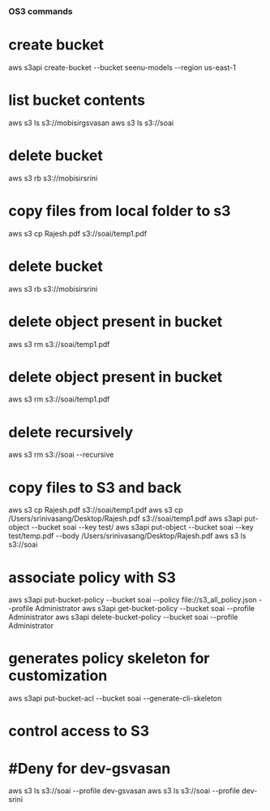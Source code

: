 ### **OS3 commands**

# create bucket 
aws s3api create-bucket --bucket seenu-models --region us-east-1

# list bucket contents
aws s3 ls s3://mobisirgsvasan
aws s3 ls s3://soai

# delete bucket
aws s3 rb s3://mobisirsrini

# copy files from local folder to s3
aws s3 cp Rajesh.pdf s3://soai/temp1.pdf

# delete bucket
aws s3 rb s3://mobisirsrini
# delete object present in bucket
aws s3 rm s3://soai/temp1.pdf   
# delete object present in bucket
aws s3 rm s3://soai/temp1.pdf   
# delete recursively
aws s3 rm s3://soai --recursive

# copy files to S3 and back
aws s3 cp Rajesh.pdf s3://soai/temp1.pdf
aws s3 cp /Users/srinivasang/Desktop/Rajesh.pdf s3://soai/temp1.pdf
aws s3api put-object --bucket soai --key test/ 
aws s3api put-object --bucket soai --key test/temp.pdf --body /Users/srinivasang/Desktop/Rajesh.pdf
aws s3 ls s3://soai

# associate policy with S3
aws s3api put-bucket-policy --bucket soai --policy file://s3_all_policy.json --profile Administrator
aws s3api get-bucket-policy --bucket soai --profile Administrator
aws s3api delete-bucket-policy --bucket soai --profile Administrator
# generates policy skeleton for customization
aws s3api put-bucket-acl --bucket soai --generate-cli-skeleton

# control access to S3
# #Deny for dev-gsvasan
aws s3 ls s3://soai --profile dev-gsvasan
aws s3 ls s3://soai --profile dev-srini